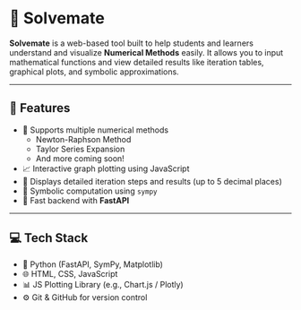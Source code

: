 # 📐 Solvemate

**Solvemate** is a web-based tool built to help students and learners understand and visualize **Numerical Methods** easily. It allows you to input mathematical functions and view detailed results like iteration tables, graphical plots, and symbolic approximations.

---

## 🌟 Features

- 🔢 Supports multiple numerical methods
  - Newton-Raphson Method
  - Taylor Series Expansion
  - And more coming soon!
- 📈 Interactive graph plotting using JavaScript
- 📄 Displays detailed iteration steps and results (up to 5 decimal places)
- 🧠 Symbolic computation using `sympy`
- 🚀 Fast backend with **FastAPI**

---

## 💻 Tech Stack

- 🐍 Python (FastAPI, SymPy, Matplotlib)
- 🌐 HTML, CSS, JavaScript
- 📊 JS Plotting Library (e.g., Chart.js / Plotly)
- ⚙️ Git & GitHub for version control
